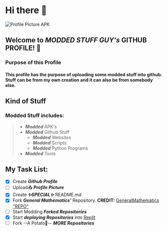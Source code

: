# Hi there 👋
![Profile Picture APK](https://encrypted-tbn0.gstatic.com/images?q=tbn:ANd9GcQHOIrpEnyNe7uOZ8h1h1F2Hm-bxBHgm8yfiCPlW9Dd7mWjSve1Ih4f0SgxgGbHeRshR5E&usqp=CAU)
## Welcome to ***MODDED STUFF GUY's*** GITHUB PROFILE! 🎉

### Purpose of this Profile
#### This profile has the purpose of uploading some modded stuff into github. Stuff can be from my own creation and it can also be from somebody else.

## Kind of Stuff
### Modded Stuff includes:
> - ***Modded*** APK's
> - ***Modded*** Github Stuff
>   - ***Modded*** Websites
>   - ***Modded*** Scripts
>   - ***Modded*** Python Programs
> - ***Modded*** Tools

## My Task List:
- [x] Create ***Github Profile***
- [ ] Upload📤 ***Profile Picture***
- [x] Create ***✨SPECIAL✨*** README.md
- [x] Fork ***General Mathematics'*** Repository. **CREDIT:** [GeneralMathematics "REPO"](https://github.com/GeneralMathematics/General-Mathematics-Beta)
- [ ] Start Modding ***Forked Repositories***
- [x] Start ***deploying Repositories*** into [Replit](https://replit.com)
- [ ] Fork --A Potato🥔-- ***MORE Repositories***
